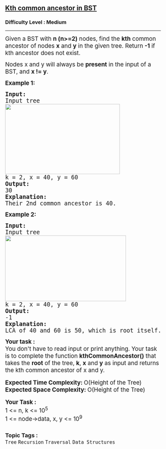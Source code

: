 <h2><a href="https://www.geeksforgeeks.org/problems/kth-common-ancestor-in-bst/1">Kth common ancestor in BST</a></h2><h3>Difficulty Level : Medium</h3><hr><div class="problems_problem_content__Xm_eO"><p><span style="font-size: 14pt;">Given a BST with <strong>n (n&gt;=2)</strong> nodes, find the <strong>kth</strong> common ancestor of nodes <strong>x</strong> and <strong>y</strong> in the given tree. Return <strong>-1</strong> if kth ancestor does not exist.<br></span></p>
<p><span style="font-size: 14pt;">Nodes x and y will always be <strong>present</strong> in the input of a BST, and <strong>x != y</strong>.</span></p>
<p><span style="font-size: 14pt;"><strong>Example 1:</strong></span></p>
<pre><span style="font-size: 14pt;"><strong>Input: </strong>
Input tree<br><img src="https://media.geeksforgeeks.org/img-practice/prod/addEditProblem/861885/Web/Other/blobid0_1712119495.png" alt="" width="371" height="226"><br>k = 2, x = 40, y = 60 <br><strong>Output:</strong><br>30<br><strong>Explanation:</strong><br>Their 2nd common ancestor is 40.</span></pre>
<p><span style="font-size: 14pt;"><strong>Example 2:</strong></span></p>
<pre><span style="font-size: 14pt;"><strong>Input: </strong><br>Input tree
<img src="https://media.geeksforgeeks.org/img-practice/prod/addEditProblem/861885/Web/Other/blobid1_1712119495.png" alt="" width="391" height="212"><br>k = 2, x = 40, y = 60<br><strong>Output:</strong><br>-1<br><strong>Explanation:</strong><br>LCA of 40 and 60 is 50, which is root itself. There does not exists 2nd common ancestor in this case.<br></span></pre>
<div><span style="font-size: 14pt;"><strong>Your task :</strong></span></div>
<div><span style="font-size: 14pt;">You don't have to read input or print anything. Your task is to complete the function&nbsp;<strong>kthCommonAncestor</strong><strong>()</strong> that takes the <strong>root</strong> of the tree, <strong>k</strong>, <strong>x</strong> and <strong>y</strong> as input and returns the kth common ancestor of x and y.<br></span></div>
<div>&nbsp;</div>
<div><span style="font-size: 14pt;"><strong>Expected Time Complexity:&nbsp;</strong>O(Height of the Tree)</span></div>
<div><span style="font-size: 14pt;"><strong>Expected Space Complexity:&nbsp;</strong>O(Height of the Tree)</span></div>
<div>&nbsp;</div>
<div><span style="font-size: 14pt;"><strong>Your Task :</strong></span></div>
<div><span style="font-size: 14pt;">1 &lt;= n, k &lt;= 10<sup>5</sup><br>1 &lt;= node-&gt;data, x, y &lt;= 10<sup>9</sup></span></div></div><br><p><span style=font-size:18px><strong>Topic Tags : </strong><br><code>Tree</code>&nbsp;<code>Recursion</code>&nbsp;<code>Traversal</code>&nbsp;<code>Data Structures</code>&nbsp;